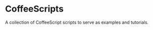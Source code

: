 CoffeeScripts
=============

A collection of CoffeeScript scripts to serve as examples and tutorials.
